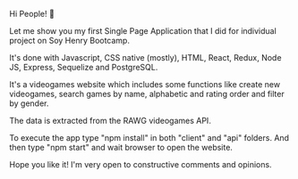 Hi People! 👋

Let me show you my first Single Page Application that I did for individual project on Soy Henry Bootcamp. 

It's done with Javascript, CSS native (mostly), HTML, React, Redux, Node JS, Express, Sequelize and PostgreSQL.

It's a videogames website which includes some functions like create new videogames, search games by name, alphabetic and rating order and filter by gender.

The data is extracted from the RAWG videogames API. 

To execute the app type "npm install" in both "client" and "api" folders. And then type "npm start" and wait browser to open the website. 

Hope you like it! I'm very open to constructive comments and opinions.
